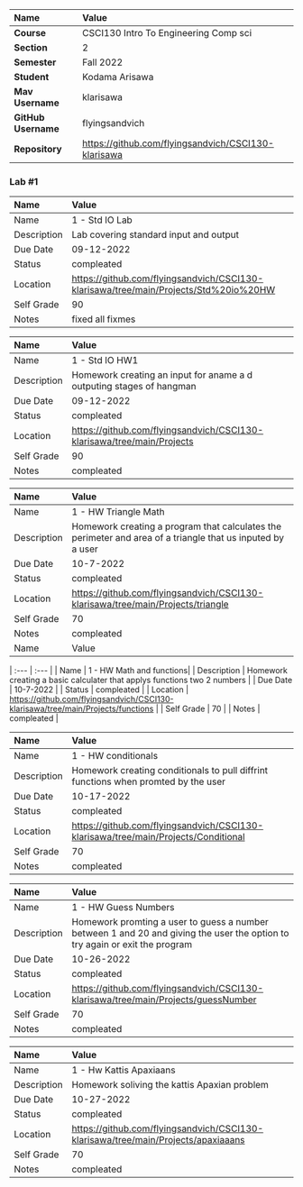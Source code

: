 
| Name | Value |
|:---|:---|
| **Course** | CSCI130 Intro To Engineering Comp sci |
| **Section** | 2 |
| **Semester** | Fall 2022 |
| **Student** | Kodama Arisawa|
| **Mav Username**            | klarisawa |
| **GitHub Username**         | flyingsandvich |
| **Repository**          | https://github.com/flyingsandvich/CSCI130-klarisawa |

### Lab #1

| Name | Value |
| :--- | :--- |
| Name | 1 - Std IO Lab |
| Description | Lab covering standard input and output |
| Due Date | 09-12-2022 |
| Status | compleated |
| Location | https://github.com/flyingsandvich/CSCI130-klarisawa/tree/main/Projects/Std%20io%20HW |
| Self Grade | 90 |
| Notes | fixed all fixmes |

| Name | Value |
| :--- | :--- |
| Name | 1 - Std IO HW1 |
| Description | Homework creating an input for aname a d outputing stages of hangman |
| Due Date | 09-12-2022 |
| Status | compleated |
| Location |https://github.com/flyingsandvich/CSCI130-klarisawa/tree/main/Projects |
| Self Grade | 90 |
| Notes | compleated |

| Name | Value |
| :--- | :--- |
| Name | 1 - HW Triangle Math|
| Description | Homework creating a program that calculates the perimeter and area of a triangle that us inputed by a user |
| Due Date | 10-7-2022 |
| Status | compleated |
| Location | https://github.com/flyingsandvich/CSCI130-klarisawa/tree/main/Projects/triangle |
| Self Grade | 70 |
| Notes | compleated |
| Name | Value |

| :--- | :--- |
| Name | 1 - HW Math and functions|
| Description | Homework creating a basic calculater that applys functions two 2 numbers |
| Due Date | 10-7-2022 |
| Status | compleated |
| Location | https://github.com/flyingsandvich/CSCI130-klarisawa/tree/main/Projects/functions |
| Self Grade | 70 |
| Notes | compleated |

| Name | Value |
| :--- | :--- |
| Name | 1 - HW conditionals|
| Description | Homework creating conditionals to pull diffrint functions when promted by the user|
| Due Date | 10-17-2022 |
| Status | compleated |
| Location | https://github.com/flyingsandvich/CSCI130-klarisawa/tree/main/Projects/Conditional |
| Self Grade | 70 |
| Notes | compleated |

| Name | Value |
| :--- | :--- |
| Name | 1 - HW Guess Numbers|
| Description | Homework promting a user to guess a number between 1 and 20 and giving the user the option to try again or exit the program|
| Due Date | 10-26-2022 |
| Status | compleated |
| Location | https://github.com/flyingsandvich/CSCI130-klarisawa/tree/main/Projects/guessNumber |
| Self Grade | 70 |
| Notes | compleated |

| Name | Value |
| :--- | :--- |
| Name | 1 - Hw Kattis Apaxiaans|
| Description | Homework soliving the kattis Apaxian problem|
| Due Date | 10-27-2022 |
| Status | compleated |
| Location | https://github.com/flyingsandvich/CSCI130-klarisawa/tree/main/Projects/apaxiaaans |
| Self Grade | 70 |
| Notes | compleated |



